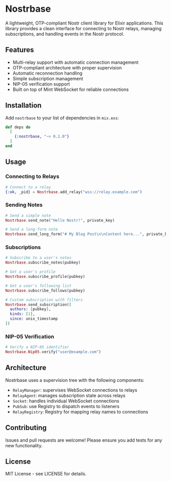 
# Nostrbase

A lightweight, OTP-compliant Nostr client library for Elixir applications. This library provides a clean interface for connecting to Nostr relays, managing subscriptions, and handling events in the Nostr protocol.

## Features

- Multi-relay support with automatic connection management
- OTP-compliant architecture with proper supervision
- Automatic reconnection handling
- Simple subscription management
- NIP-05 verification support
- Built on top of Mint WebSocket for reliable connections

## Installation

Add `nostrbase` to your list of dependencies in `mix.exs`:

```elixir
def deps do
  [
    {:nostrbase, "~> 0.1.0"}
  ]
end
```

## Usage

### Connecting to Relays

```elixir
# Connect to a relay
{:ok, _pid} = Nostrbase.add_relay("wss://relay.example.com")
```

### Sending Notes

```elixir
# Send a simple note
Nostrbase.send_note("Hello Nostr!", private_key)

# Send a long-form note
Nostrbase.send_long_form("# My Blog Post\n\nContent here...", private_key)
```

### Subscriptions

```elixir
# Subscribe to a user's notes
Nostrbase.subscribe_notes(pubkey)

# Get a user's profile
Nostrbase.subscribe_profile(pubkey)

# Get a user's following list
Nostrbase.subscribe_follows(pubkey)

# Custom subscription with filters
Nostrbase.send_subscription([
  authors: [pubkey],
  kinds: [1],
  since: unix_timestamp
])
```

### NIP-05 Verification

```elixir
# Verify a NIP-05 identifier
Nostrbase.Nip05.verify("user@example.com")
```

## Architecture

Nostrbase uses a supervision tree with the following components:

- `RelayManager`: supervises WebSocket connections to relays
- `RelayAgent`: manages subscription state across relays
- `Socket`: handles individual WebSocket connections
- `PubSub`: use Registry to dispatch events to listeners
- `RelayRegistry`: Registry for mapping relay names to connections

## Contributing

Issues and pull requests are welcome! Please ensure you add tests for any new functionality.

## License

MIT License - see LICENSE for details.
